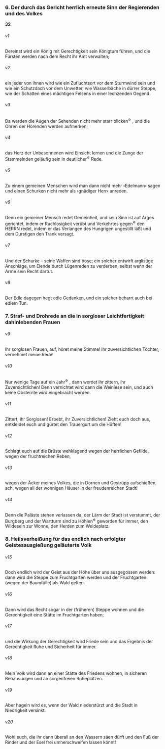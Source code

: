 ### 6. Der durch das Gericht herrlich erneute Sinn der Regierenden und des Volkes

__32__

###### v1
Dereinst wird ein König mit Gerechtigkeit sein Königtum führen, und die Fürsten werden nach dem Recht ihr Amt verwalten;

###### v2
ein jeder von ihnen wird wie ein Zufluchtsort vor dem Sturmwind sein und wie ein Schutzdach vor dem Unwetter, wie Wasserbäche in dürrer Steppe, wie der Schatten eines mächtigen Felsens in einer lechzenden Gegend.

###### v3
Da werden die Augen der Sehenden nicht mehr starr blicken<sup title="oder: verklebt sein">&#x2732;</sup>
, und die Ohren der Hörenden werden aufmerken;

###### v4
das Herz der Unbesonnenen wird Einsicht lernen und die Zunge der Stammelnden geläufig sein in deutlicher<sup title="oder: klarer">&#x2732;</sup>
 Rede.

###### v5
Zu einem gemeinen Menschen wird man dann nicht mehr ›Edelmann‹ sagen und einen Schurken nicht mehr als ›gnädiger Herr‹ anreden.

###### v6
Denn ein gemeiner Mensch redet Gemeinheit, und sein Sinn ist auf Arges gerichtet, indem er Ruchlosigkeit verübt und Verkehrtes gegen<sup title="oder: über">&#x2732;</sup>
 den HERRN redet, indem er das Verlangen des Hungrigen ungestillt läßt und dem Durstigen den Trank versagt.

###### v7
Und der Schurke – seine Waffen sind böse; ein solcher entwirft arglistige Anschläge, um Elende durch Lügenreden zu verderben, selbst wenn der Arme sein Recht dartut.

###### v8
Der Edle dagegen hegt edle Gedanken, und ein solcher beharrt auch bei edlem Tun.

### 7. Straf- und Drohrede an die in sorgloser Leichtfertigkeit dahinlebenden Frauen


###### v9
Ihr sorglosen Frauen, auf, höret meine Stimme! Ihr zuversichtlichen Töchter, vernehmet meine Rede!

###### v10
Nur wenige Tage auf ein Jahr<sup title="= nach einem Jahre">&#x2732;</sup>
, dann werdet ihr zittern, ihr Zuversichtlichen! Denn vernichtet wird dann die Weinlese sein, und auch keine Obsternte wird eingebracht werden.

###### v11
Zittert, ihr Sorglosen! Erbebt, ihr Zuversichtlichen! Zieht euch doch aus, entkleidet euch und gürtet den Trauergurt um die Hüften!

###### v12
Schlagt euch auf die Brüste wehklagend wegen der herrlichen Gefilde, wegen der fruchtreichen Reben,

###### v13
wegen der Äcker meines Volkes, die in Dornen und Gestrüpp aufschießen, ach, wegen all der wonnigen Häuser in der freudenreichen Stadt!

###### v14
Denn die Paläste stehen verlassen da, der Lärm der Stadt ist verstummt, der Burgberg und der Wartturm sind zu Höhlen<sup title="= Schlupfwinkeln">&#x2732;</sup>
 geworden für immer, den Wildeseln zur Wonne, den Herden zum Weideplatz.

### 8. Heilsverheißung für das endlich nach erfolgter Geistesausgießung geläuterte Volk


###### v15
Doch endlich wird der Geist aus der Höhe über uns ausgegossen werden: dann wird die Steppe zum Fruchtgarten werden und der Fruchtgarten (wegen der Baumfülle) als Wald gelten.

###### v16
Dann wird das Recht sogar in der (früheren) Steppe wohnen und die Gerechtigkeit eine Stätte im Fruchtgarten haben;

###### v17
und die Wirkung der Gerechtigkeit wird Friede sein und das Ergebnis der Gerechtigkeit Ruhe und Sicherheit für immer.

###### v18
Mein Volk wird dann an einer Stätte des Friedens wohnen, in sicheren Behausungen und an sorgenfreien Ruheplätzen.

###### v19
Aber hageln wird es, wenn der Wald niederstürzt und die Stadt in Niedrigkeit versinkt.

###### v20
Wohl euch, die ihr dann überall an den Wassern säen dürft und den Fuß der Rinder und der Esel frei umherschweifen lassen könnt!